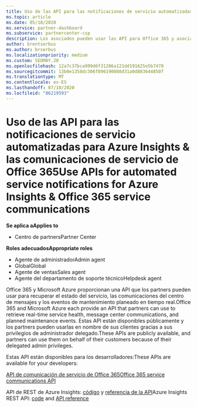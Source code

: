 ```yaml
---
title: Uso de las API para las notificaciones de servicio automatizadas
ms.topic: article
ms.date: 05/18/2020
ms.service: partner-dashboard
ms.subservice: partnercenter-csp
description: Los asociados pueden usar las API para Office 365 y asociados de Microsoft Azure para el estado del servicio en tiempo real, las comunicaciones del centro de mensajes y los eventos de mantenimiento planeado.
author: brentserbus
ms.author: brserbus
ms.localizationpriority: medium
ms.custom: SEOMAY.20
ms.openlocfilehash: 12a7c37bca999d6f31286a121dd191625e5b7470
ms.sourcegitcommit: 13b0e1358dc306f896190088d31a0d883644850f
ms.translationtype: MT
ms.contentlocale: es-ES
ms.lasthandoff: 07/10/2020
ms.locfileid: "86219593"
---
```

# <a name="use-apis-for-automated-service-notifications-for-azure-insights--office-365-service-communications"></a><span data-ttu-id="d66b6-103">Uso de las API para las notificaciones de servicio automatizadas para Azure Insights & las comunicaciones de servicio de Office 365</span><span class="sxs-lookup"><span data-stu-id="d66b6-103">Use APIs for automated service notifications for Azure Insights & Office 365 service communications</span></span>

<span data-ttu-id="d66b6-104">**Se aplica a**</span><span class="sxs-lookup"><span data-stu-id="d66b6-104">**Applies to**</span></span>

-  <span data-ttu-id="d66b6-105">Centro de partners</span><span class="sxs-lookup"><span data-stu-id="d66b6-105">Partner Center</span></span>

<span data-ttu-id="d66b6-106">**Roles adecuados**</span><span class="sxs-lookup"><span data-stu-id="d66b6-106">**Appropriate roles**</span></span>

- <span data-ttu-id="d66b6-107">Agente de administrador</span><span class="sxs-lookup"><span data-stu-id="d66b6-107">Admin agent</span></span>
- <span data-ttu-id="d66b6-108">Global</span><span class="sxs-lookup"><span data-stu-id="d66b6-108">Global</span></span> 
- <span data-ttu-id="d66b6-109">Agente de ventas</span><span class="sxs-lookup"><span data-stu-id="d66b6-109">Sales agent</span></span>
- <span data-ttu-id="d66b6-110">Agente del departamento de soporte técnico</span><span class="sxs-lookup"><span data-stu-id="d66b6-110">Helpdesk agent</span></span>

<span data-ttu-id="d66b6-111">Office 365 y Microsoft Azure proporcionan una API que los partners pueden usar para recuperar el estado del servicio, las comunicaciones del centro de mensajes y los eventos de mantenimiento planeado en tiempo real.</span><span class="sxs-lookup"><span data-stu-id="d66b6-111">Office 365 and Microsoft Azure each provide an API that partners can use to retrieve real-time service health, message center communications, and planned maintenance events.</span></span> <span data-ttu-id="d66b6-112">Estas API están disponibles públicamente y los partners pueden usarlas en nombre de sus clientes gracias a sus privilegios de administrador delegado.</span><span class="sxs-lookup"><span data-stu-id="d66b6-112">These APIs are publicly available, and partners can use them on behalf of their customers because of their delegated admin privileges.</span></span>

<span data-ttu-id="d66b6-113">Estas API están disponibles para los desarrolladores:</span><span class="sxs-lookup"><span data-stu-id="d66b6-113">These APIs are available for your developers:</span></span>

[<span data-ttu-id="d66b6-114">API de comunicación de servicio de Office 365</span><span class="sxs-lookup"><span data-stu-id="d66b6-114">Office 365 service communications API</span></span>](https://go.microsoft.com/fwlink/p/?LinkId=616899)

<span data-ttu-id="d66b6-115">API de REST de Azure Insights: [código](https://go.microsoft.com/fwlink/p/?LinkId=617299) y [referencia de la API](https://go.microsoft.com/fwlink/p/?LinkId=617300)</span><span class="sxs-lookup"><span data-stu-id="d66b6-115">Azure Insights REST API: [code](https://go.microsoft.com/fwlink/p/?LinkId=617299) and [API reference](https://go.microsoft.com/fwlink/p/?LinkId=617300)</span></span>

 

 



